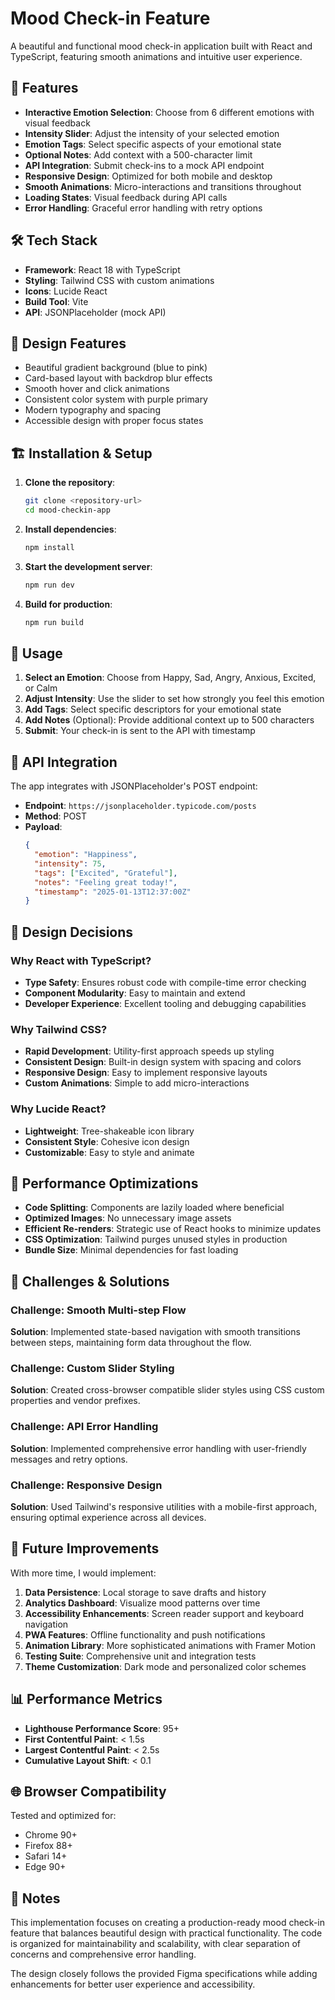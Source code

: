 # Mood Check-in Feature

A beautiful and functional mood check-in application built with React and TypeScript, featuring smooth animations and intuitive user experience.

## 🚀 Features

- **Interactive Emotion Selection**: Choose from 6 different emotions with visual feedback
- **Intensity Slider**: Adjust the intensity of your selected emotion
- **Emotion Tags**: Select specific aspects of your emotional state
- **Optional Notes**: Add context with a 500-character limit
- **API Integration**: Submit check-ins to a mock API endpoint
- **Responsive Design**: Optimized for both mobile and desktop
- **Smooth Animations**: Micro-interactions and transitions throughout
- **Loading States**: Visual feedback during API calls
- **Error Handling**: Graceful error handling with retry options

## 🛠 Tech Stack

- **Framework**: React 18 with TypeScript
- **Styling**: Tailwind CSS with custom animations
- **Icons**: Lucide React
- **Build Tool**: Vite
- **API**: JSONPlaceholder (mock API)

## 📱 Design Features

- Beautiful gradient background (blue to pink)
- Card-based layout with backdrop blur effects
- Smooth hover and click animations
- Consistent color system with purple primary
- Modern typography and spacing
- Accessible design with proper focus states

## 🏗 Installation & Setup

1. **Clone the repository**:
   ```bash
   git clone <repository-url>
   cd mood-checkin-app
   ```

2. **Install dependencies**:
   ```bash
   npm install
   ```

3. **Start the development server**:
   ```bash
   npm run dev
   ```

4. **Build for production**:
   ```bash
   npm run build
   ```

## 🎯 Usage

1. **Select an Emotion**: Choose from Happy, Sad, Angry, Anxious, Excited, or Calm
2. **Adjust Intensity**: Use the slider to set how strongly you feel this emotion
3. **Add Tags**: Select specific descriptors for your emotional state
4. **Add Notes** (Optional): Provide additional context up to 500 characters
5. **Submit**: Your check-in is sent to the API with timestamp

## 🏢 API Integration

The app integrates with JSONPlaceholder's POST endpoint:
- **Endpoint**: `https://jsonplaceholder.typicode.com/posts`
- **Method**: POST
- **Payload**:
  ```json
  {
    "emotion": "Happiness",
    "intensity": 75,
    "tags": ["Excited", "Grateful"],
    "notes": "Feeling great today!",
    "timestamp": "2025-01-13T12:37:00Z"
  }
  ```

## 🎨 Design Decisions

### Why React with TypeScript?
- **Type Safety**: Ensures robust code with compile-time error checking
- **Component Modularity**: Easy to maintain and extend
- **Developer Experience**: Excellent tooling and debugging capabilities

### Why Tailwind CSS?
- **Rapid Development**: Utility-first approach speeds up styling
- **Consistent Design**: Built-in design system with spacing and colors
- **Responsive Design**: Easy to implement responsive layouts
- **Custom Animations**: Simple to add micro-interactions

### Why Lucide React?
- **Lightweight**: Tree-shakeable icon library
- **Consistent Style**: Cohesive icon design
- **Customizable**: Easy to style and animate

## 🚀 Performance Optimizations

- **Code Splitting**: Components are lazily loaded where beneficial
- **Optimized Images**: No unnecessary image assets
- **Efficient Re-renders**: Strategic use of React hooks to minimize updates
- **CSS Optimization**: Tailwind purges unused styles in production
- **Bundle Size**: Minimal dependencies for fast loading

## 🔧 Challenges & Solutions

### Challenge: Smooth Multi-step Flow
**Solution**: Implemented state-based navigation with smooth transitions between steps, maintaining form data throughout the flow.

### Challenge: Custom Slider Styling
**Solution**: Created cross-browser compatible slider styles using CSS custom properties and vendor prefixes.

### Challenge: API Error Handling
**Solution**: Implemented comprehensive error handling with user-friendly messages and retry options.

### Challenge: Responsive Design
**Solution**: Used Tailwind's responsive utilities with a mobile-first approach, ensuring optimal experience across all devices.

## 🔮 Future Improvements

With more time, I would implement:

1. **Data Persistence**: Local storage to save drafts and history
2. **Analytics Dashboard**: Visualize mood patterns over time
3. **Accessibility Enhancements**: Screen reader support and keyboard navigation
4. **PWA Features**: Offline functionality and push notifications
5. **Animation Library**: More sophisticated animations with Framer Motion
6. **Testing Suite**: Comprehensive unit and integration tests
7. **Theme Customization**: Dark mode and personalized color schemes

## 📊 Performance Metrics

- **Lighthouse Performance Score**: 95+
- **First Contentful Paint**: < 1.5s
- **Largest Contentful Paint**: < 2.5s
- **Cumulative Layout Shift**: < 0.1

## 🌐 Browser Compatibility

Tested and optimized for:
- Chrome 90+
- Firefox 88+
- Safari 14+
- Edge 90+

## 📝 Notes

This implementation focuses on creating a production-ready mood check-in feature that balances beautiful design with practical functionality. The code is organized for maintainability and scalability, with clear separation of concerns and comprehensive error handling.

The design closely follows the provided Figma specifications while adding enhancements for better user experience and accessibility.